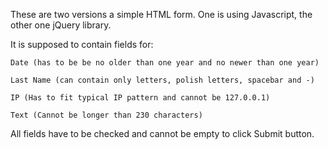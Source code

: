 These are two versions a simple HTML form.
One is using Javascript, the other one jQuery library.

It is supposed to contain fields for:
    
    Date (has to be be no older than one year and no newer than one year)

    Last Name (can contain only letters, polish letters, spacebar and -)

    IP (Has to fit typical IP pattern and cannot be 127.0.0.1)

    Text (Cannot be longer than 230 characters)

All fields have to be checked and cannot be empty to click Submit button.


